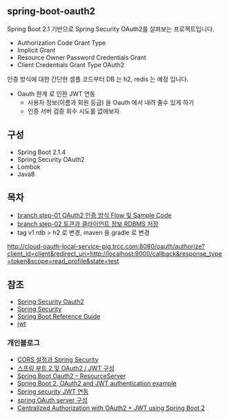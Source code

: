 ## spring-boot-oauth2

Spring Boot 2.1 기반으로 Spring Security OAuth2를 살펴보는 프로젝트입니다. 

- Authorization Code Grant Type
- Implicit Grant
- Resource Owner Password Credentials Grant
- Client Credentials Grant Type OAuth2 

인증 방식에 대한 간단한 셈플 코드부터 DB 는 h2, redis 는 예정 입니다.

- Oauth 한계 로 인한 JWT 연동 
  - 사용자 정보(이름과 회원 등급) 을 Oauth 에서 내려 줄수 있게 하기
  - 인증 서버 검증 회수 시도를 없애보자


## 구성

- Spring Boot 2.1.4
- Spring Security OAuth2
- Lombok
- Java8

## 목차

- [branch step-01 OAuth2 인증 방식 Flow 및 Sample Code](https://github.com/cheese10yun/springboot-oauth2/blob/master/docs/OAuth2-Grant.md)
- [branch step-02 토큰과 클라이언트 정보 RDBMS 저장](https://github.com/cheese10yun/springboot-oauth2/blob/master/docs/OAuth2-RDBMSt.md)
- tag v1 rdb > h2 로 변경, maven 을 gradle 로 변경


http://cloud-oauth-local-service-pig.trcc.com:8080/oauth/authorize?client_id=client&redirect_uri=http://localhost:9000/callback&response_type=token&scope=read_profile&state=test

## 참조
- [Spring Security Oauth2](https://docs.spring.io/spring-security-oauth2-boot/docs/current/reference/htmlsingle/)
- [Spring Security](https://docs.spring.io/spring-security/site/docs/current/reference/htmlsingle/)
- [Spring Boot Reference Guide](https://docs.spring.io/spring-boot/docs/current/reference/htmlsingle/)
- [jwt](https://jwt.io/)

### 개인블로그
- [CORS 설정과 Spring Security](https://oddpoet.net/blog/2017/04/27/cors-with-spring-security/)
- [스프링 부트 2 및 OAuth2 / JWT 구성](https://cnpnote.tistory.com/entry/SPRING-%EC%8A%A4%ED%94%84%EB%A7%81-%EB%B6%80%ED%8A%B8-2-%EB%B0%8F-OAuth2-JWT-%EA%B5%AC%EC%84%B1)
- [Spring Boot Oauth2 – ResourceServer](https://daddyprogrammer.org/post/1754/spring-boot-oauth2-resourceserver/)
- [Spring Boot 2, OAuth2 and JWT authentication example](https://medium.com/@ChamithKodikara/jwt-oauth2-authentication-example-with-spring-boot-2-2e92bacd68e5)
- [Spring security JWT 연동](https://yookeun.github.io/java/2017/07/23/spring-jwt/)
- [spring OAuth server 구성](https://derekpark.tistory.com/40?category=758413)
- [Centralized Authorization with OAuth2 + JWT using Spring Boot 2](https://blog.marcosbarbero.com/centralized-authorization-jwt-spring-boot2/)